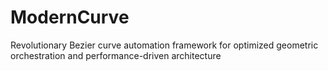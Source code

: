 # ModernCurve
Revolutionary Bezier curve automation framework for optimized geometric orchestration and performance-driven architecture
